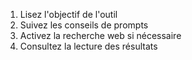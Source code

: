 1. Lisez l'objectif de l'outil
2. Suivez les conseils de prompts
3. Activez la recherche web si nécessaire
4. Consultez la lecture des résultats
